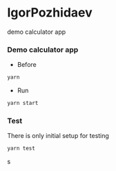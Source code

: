 # IgorPozhidaev
demo calculator app
### Demo calculator app
* Before
```bash
yarn
```

* Run
```bash
yarn start
```

### Test
There is only initial setup for testing
```bash
yarn test
```
s